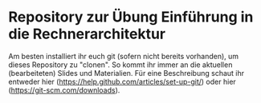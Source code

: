 # Repository zur Übung Einführung in die Rechnerarchitektur
Am besten installiert ihr euch git (sofern nicht bereits vorhanden), um dieses Repository zu "clonen". So kommt ihr immer an die aktuellen (bearbeiteten) Slides und Materialien.
Für eine Beschreibung schaut ihr entweder hier (https://help.github.com/articles/set-up-git/) oder hier (https://git-scm.com/downloads).
